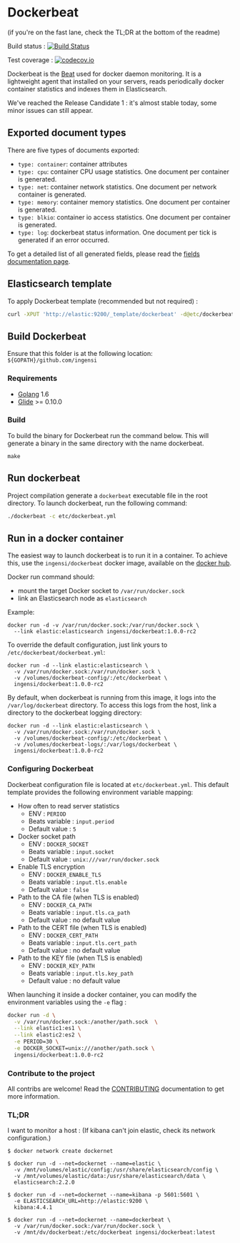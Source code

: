 # Dockerbeat

(if you're on the fast lane, check the TL;DR at the bottom of the readme)

Build status : [![Build Status](https://travis-ci.org/Ingensi/dockerbeat.svg?branch=develop)](https://travis-ci.org/Ingensi/dockerbeat)

Test coverage : [![codecov.io](http://codecov.io/github/Ingensi/dockerbeat/coverage.svg?branch=develop)](http://codecov.io/github/Ingensi/dockerbeat?branch=develop)

Dockerbeat is the [Beat](https://www.elastic.co/products/beats) used for docker daemon monitoring. It is a lightweight agent that installed on your servers, reads periodically docker container statistics and indexes them in Elasticsearch.

We've reached the Release Candidate 1 : it's almost stable today, some minor issues can still appear.

## Exported document types

There are five types of documents exported:

- `type: container`: container attributes
- `type: cpu`: container CPU usage statistics. One document per container is generated.
- `type: net`: container network statistics. One document per network container is generated.
- `type: memory`: container memory statistics. One document per container is generated.
- `type: blkio`: container io access statistics. One document per container is generated.
- `type: log`: dockerbeat status information. One document per tick is generated if an error occurred.

To get a detailed list of all generated fields, please read the [fields documentation page](doc/fields.asciidoc).

## Elasticsearch template 

To apply Dockerbeat template (recommended but not required) :

```bash
curl -XPUT 'http://elastic:9200/_template/dockerbeat' -d@etc/dockerbeat.template.json
```
    
## Build Dockerbeat

Ensure that this folder is at the following location:
`${GOPATH}/github.com/ingensi`


### Requirements

* [Golang](https://golang.org/dl/) 1.6
* [Glide](https://github.com/Masterminds/glide) >= 0.10.0


### Build

To build the binary for Dockerbeat run the command below. This will generate a binary
in the same directory with the name dockerbeat.

```
make
```
 
## Run dockerbeat

Project compilation generate a `dockerbeat` executable file in the root directory. To launch dockerbeat, run the following command:

```bash
./dockerbeat -c etc/dockerbeat.yml
```

## Run in a docker container

The easiest way to launch dockerbeat is to run it in a container. To achieve this, use the `ingensi/dockerbeat` docker image, available on the [docker hub](https://hub.docker.com/r/ingensi/dockerbeat/).

Docker run command should:

* mount the target Docker socket to `/var/run/docker.sock`
* link an Elasticsearch node as `elasticsearch`

Example:

```
docker run -d -v /var/run/docker.sock:/var/run/docker.sock \
  --link elastic:elasticsearch ingensi/dockerbeat:1.0.0-rc2
```

To override the default configuration, just link yours to `/etc/dockerbeat/dockerbeat.yml`:

```
docker run -d --link elastic:elasticsearch \
  -v /var/run/docker.sock:/var/run/docker.sock \
  -v /volumes/dockerbeat-config/:/etc/dockerbeat \
  ingensi/dockerbeat:1.0.0-rc2
```

By default, when dockerbeat is running from this image, it logs into the `/var/log/dockerbeat` directory. To access this logs from the host, link a directory to the dockerbeat logging directory:
```
docker run -d --link elastic:elasticsearch \
  -v /var/run/docker.sock:/var/run/docker.sock \
  -v /volumes/dockerbeat-config/:/etc/dockerbeat \
  -v /volumes/dockerbeat-logs/:/var/logs/dockerbeat \
  ingensi/dockerbeat:1.0.0-rc2
```

### Configuring Dockerbeat

Dockerbeat configuration file is located at `etc/dockerbeat.yml`. This default template provides the following environment variable mapping:

  - How often to read server statistics 
    - ENV : `PERIOD`
    - Beats variable : `input.period`
    - Default value : `5`
  - Docker socket path
    - ENV : `DOCKER_SOCKET`
    - Beats variable : `input.socket`
    - Default value : `unix:///var/run/docker.sock`
  - Enable TLS encryption
    - ENV : `DOCKER_ENABLE_TLS`
    - Beats variable : `input.tls.enable`
    - Default value : `false`
  - Path to the CA file (when TLS is enabled)
    - ENV : `DOCKER_CA_PATH`
    - Beats variable : `input.tls.ca_path`
    - Default value : no default value
  - Path to the CERT file (when TLS is enabled)
    - ENV : `DOCKER_CERT_PATH`
    - Beats variable : `input.tls.cert_path`
    - Default value : no default value
  - Path to the KEY file (when TLS is enabled)
    - ENV : `DOCKER_KEY_PATH`
    - Beats variable : `input.tls.key_path`
    - Default value : no default value
                                       
When launching it inside a docker container, you can modify the environment variables using the `-e` flag :

```bash
docker run -d \
  -v /var/run/docker.sock:/another/path.sock  \
  --link elastic1:es1 \
  --link elastic2:es2 \
  -e PERIOD=30 \
  -e DOCKER_SOCKET=unix:///another/path.sock \
  ingensi/dockerbeat:1.0.0-rc2
```

### Contribute to the project

All contribs are welcome! Read the [CONTRIBUTING](CONTRIBUTING.md) documentation to get more information.

### TL;DR

I want to monitor a host :
(If kibana can't join elastic, check its network configuration.)

```
$ docker network create dockernet

$ docker run -d --net=dockernet --name=elastic \
  -v /mnt/volumes/elastic/config:/usr/share/elasticsearch/config \
  -v /mnt/volumes/elastic/data:/usr/share/elasticsearch/data \
  elasticsearch:2.2.0

$ docker run -d --net=dockernet --name=kibana -p 5601:5601 \
  -e ELASTICSEARCH_URL=http://elastic:9200 \
  kibana:4.4.1

$ docker run -d --net=dockernet --name=dockerbeat \
  -v /var/run/docker.sock:/var/run/docker.sock \
  -v /mnt/dv/dockerbeat:/etc/dockerbeat ingensi/dockerbeat:latest

```